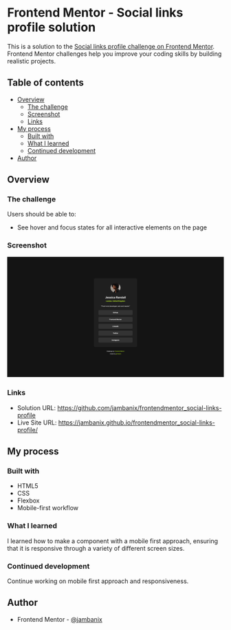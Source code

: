 # Frontend Mentor - Social links profile solution

This is a solution to the [Social links profile challenge on Frontend Mentor](https://www.frontendmentor.io/challenges/social-links-profile-UG32l9m6dQ). Frontend Mentor challenges help you improve your coding skills by building realistic projects.

## Table of contents

- [Overview](#overview)
  - [The challenge](#the-challenge)
  - [Screenshot](#screenshot)
  - [Links](#links)
- [My process](#my-process)
  - [Built with](#built-with)
  - [What I learned](#what-i-learned)
  - [Continued development](#continued-development)
- [Author](#author)

## Overview

### The challenge

Users should be able to:

- See hover and focus states for all interactive elements on the page

### Screenshot

![](./preview.png)

### Links

- Solution URL: https://github.com/jambanix/frontendmentor_social-links-profile
- Live Site URL: https://jambanix.github.io/frontendmentor_social-links-profile/

## My process

### Built with

- HTML5
- CSS
- Flexbox
- Mobile-first workflow

### What I learned

I learned how to make a component with a mobile first approach, ensuring that it is responsive through a variety of different screen sizes.

### Continued development

Continue working on mobile first approach and responsiveness.

## Author

- Frontend Mentor - [@jambanix](https://www.frontendmentor.io/profile/yourusername)
